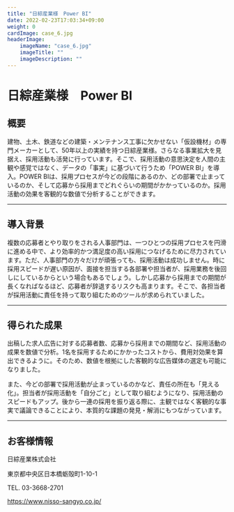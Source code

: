 ```yaml
---
title: "日綜産業様　Power BI"
date: 2022-02-23T17:03:34+09:00
weight: 0
cardImage: case_6.jpg
headerImage:
    imageName: "case_6.jpg"
    imageTitle: ""
    imageDescription: ""
---
```


# 日綜産業様　Power BI

## 概要
建物、土木、鉄道などの建築・メンテナンス工事に欠かせない「仮設機材」の専門メーカーとして、50年以上の実績を持つ日綜産業様。さらなる事業拡大を見据え、採用活動も活発に行っています。そこで、採用活動の意思決定を人間の主観や感覚ではなく、データの「事実」に基づいて行うため「POWER BI」を導入。POWER BIは、採用プロセスが今どの段階にあるのか、どの部署で止まっているのか、そして応募から採用までどれぐらいの期間がかかっているのか。採用活動の効果を客観的な数値で分析することができます。

***

## 導⼊背景
複数の応募者とやり取りをされる人事部門は、一つひとつの採用プロセスを円滑に進める中で、より効率的かつ満足度の高い採用につなげるために尽力されています。ただ、人事部門の方々だけが頑張っても、採用活動は成功しません。時に採用スピードが遅い原因が、面接を担当する各部署や担当者が、採用業務を後回しにしているからという場合もあるでしょう。しかし応募から採用までの期間が長くなればなるほど、応募者が辞退するリスクも高まります。そこで、各担当者が採用活動に責任を持って取り組むためのツールが求められていました。

***

## 得られた成果
出稿した求人広告に対する応募者数、応募から採用までの期間など、採用活動の成果を数値で分析。1名を採用するためにかかったコストから、費用対効果を算出できるように。そのため、数値を根拠にした客観的な広告媒体の選定も可能になりました。

また、今どの部署で採用活動が止まっているのかなど、責任の所在も「見える化」。担当者が採用活動を「自分ごと」として取り組むようになり、採用活動のスピードもアップ。後から一連の採用を振り返る際に、主観ではなく客観的な事実で議論できることにより、本質的な課題の発見・解消にもつながっています。

***

## お客様情報
日綜産業株式会社

東京都中央区日本橋蛎殻町1-10-1

TEL. 03-3668-2701

https://www.nisso-sangyo.co.jp/